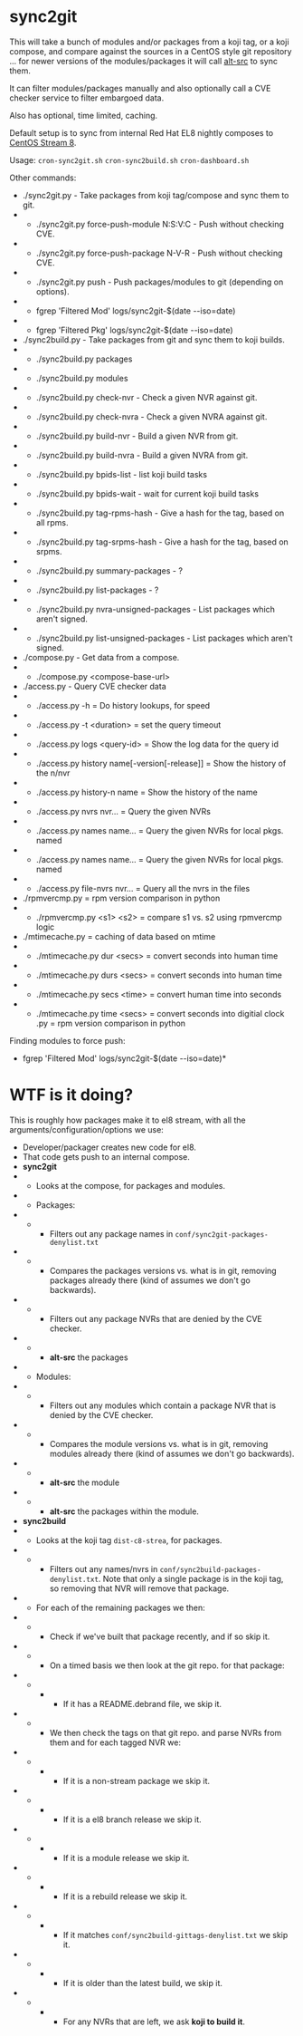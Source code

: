sync2git
========

This will take a bunch of modules and/or packages from a koji tag, or a
koji compose, and compare against the sources in a CentOS style git
repository ... for newer versions of the modules/packages it will call
[alt-src](https://github.com/release-engineering/alt-src) to sync them.

It can filter modules/packages manually and also optionally call a
CVE checker service to filter embargoed data.

Also has optional, time limited, caching.

Default setup is to sync from internal Red Hat EL8 nightly composes to
[CentOS Stream 8](https://git.centos.org/rpms/centos-release-stream/).

Usage:
    `cron-sync2git.sh`
    `cron-sync2build.sh`
    `cron-dashboard.sh`

Other commands:
 * ./sync2git.py - Take packages from koji tag/compose and sync them to git.
 * * ./sync2git.py force-push-module N:S:V:C - Push without checking CVE.
 * * ./sync2git.py force-push-package N-V-R - Push without checking CVE.
 * * ./sync2git.py push - Push packages/modules to git (depending on options).
 * * fgrep 'Filtered Mod' logs/sync2git-$(date --iso=date)
 * * fgrep 'Filtered Pkg' logs/sync2git-$(date --iso=date)
 * ./sync2build.py - Take packages from git and sync them to koji builds.
 * * ./sync2build.py packages
 * * ./sync2build.py modules
 * * ./sync2build.py check-nvr - Check a given NVR against git.
 * * ./sync2build.py check-nvra - Check a given NVRA against git.
 * * ./sync2build.py build-nvr - Build a given NVR from git.
 * * ./sync2build.py build-nvra - Build a given NVRA from git.
 * * ./sync2build.py bpids-list - list koji build tasks
 * * ./sync2build.py bpids-wait - wait for current koji build tasks
 * * ./sync2build.py tag-rpms-hash - Give a hash for the tag, based on all rpms.
 * * ./sync2build.py tag-srpms-hash - Give a hash for the tag, based on srpms.
 * * ./sync2build.py summary-packages - ?
 * * ./sync2build.py list-packages - ?
 * * ./sync2build.py nvra-unsigned-packages - List packages which aren't signed.
 * * ./sync2build.py list-unsigned-packages - List packages which aren't signed.
 * ./compose.py - Get data from a compose.
 * * ./compose.py &lt;compose-base-url>
 * ./access.py - Query CVE checker data
 * * ./access.py -h = Do history lookups, for speed
 * * ./access.py -t &lt;duration> = set the query timeout
 * * ./access.py logs &lt;query-id> = Show the log data for the query id
 * * ./access.py history name[-version[-release]] = Show the history of the n/nvr
 * * ./access.py history-n name = Show the history of the name
 * * ./access.py nvrs nvr... = Query the given NVRs
 * * ./access.py names name... = Query the given NVRs for local pkgs. named
 * * ./access.py names name... = Query the given NVRs for local pkgs. named
 * * ./access.py file-nvrs nvr... = Query all the nvrs in the files
 * ./rpmvercmp.py = rpm version comparison in python
 * * ./rpmvercmp.py &lt;s1> &lt;s2> = compare s1 vs. s2 using rpmvercmp logic
 * ./mtimecache.py = caching of data based on mtime
 * * ./mtimecache.py dur  &lt;secs> = convert seconds into human time
 * * ./mtimecache.py durs &lt;secs> = convert seconds into human time
 * * ./mtimecache.py secs &lt;time> = convert human time into seconds
 * * ./mtimecache.py time &lt;secs> = convert seconds into digitial clock
.py = rpm version comparison in python

Finding modules to force push:

 * fgrep 'Filtered Mod' logs/sync2git-$(date --iso=date)*

WTF is it doing?
================

This is roughly how packages make it to el8 stream, with all the
arguments/configuration/options we use:

 * Developer/packager creates new code for el8.
 * That code gets push to an internal compose.
 * **sync2git**
 * * Looks at the compose, for packages and modules.
 * * Packages:
 * * * Filters out any package names in `conf/sync2git-packages-denylist.txt`
 * * * Compares the packages versions vs. what is in git, removing packages already there (kind of assumes we don't go backwards).
 * * * Filters out any package NVRs that are denied by the CVE checker.
 * * * **alt-src** the packages
 * * Modules:
 * * * Filters out any modules which contain a package NVR that is denied by the CVE checker.
 * * * Compares the module versions vs. what is in git, removing modules already there (kind of assumes we don't go backwards).
 * * * **alt-src** the module
 * * * **alt-src** the packages within the module.
 * **sync2build**
 * * Looks at the koji tag `dist-c8-strea`, for packages.
 * * * Filters out any names/nvrs in `conf/sync2build-packages-denylist.txt`. Note that only a single package is in the koji tag, so removing that NVR will remove that package.
 * * For each of the remaining packages we then:
 * * * Check if we've built that package recently, and if so skip it.
 * * * On a timed basis we then look at the git repo. for that package:
 * * * * If it has a README.debrand file, we skip it.
 * * * We then check the tags on that git repo. and parse NVRs from them and for each tagged NVR we:
 * * * * If it is a non-stream package we skip it.
 * * * * If it is a el8 branch release we skip it.
 * * * * If it is a module release we skip it.
 * * * * If it is a rebuild release we skip it.
 * * * * If it matches `conf/sync2build-gittags-denylist.txt` we skip it.
 * * * * If it is older than the latest build, we skip it.
 * * * * For any NVRs that are left, we ask **koji to build it**.
